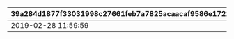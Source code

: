 |39a284d1877f33031998c27661feb7a7825acaacaf9586e17212ac9658cacd6c|743d42048604df8f93563045a48c80a1cc82f3ab9cbd201e424ae482e411585a|cd160245424edb910f3950d80fb04ca8f34d15d35ce9d08d468d930872289d2c|b1ebaebf5f06ad925c01da717a77fa51cc7e3a49697bde1369f463af62eb8bf2|5c11afb5707adcb1bf52c71e90fec6ac1e3176d6a89b0eac59b8410acd0bfc75|a01a9353bbfc089a695a002cf1145b3a741c8198f6d434bdfefac93a9cf43da4|4c4c5c7aa62bc9c4ac6a8430e53cbdbe5de525963ec329a24b0af7f8ba24581a|
| --- | --- | --- | --- | --- | --- | --- |
|2019-02-28 11:59:59|2019-02-12 14:59:59|2019-02-15 23:00:00|501|2019-02-08 15:00:00|500|1|